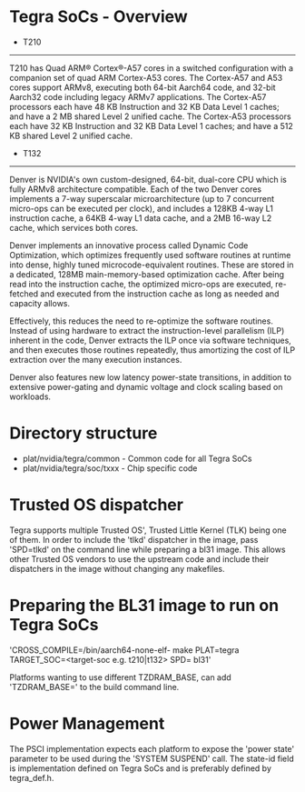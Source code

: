 Tegra SoCs - Overview
======================

* T210
-------

T210 has Quad ARM® Cortex®-A57 cores in a switched configuration with a
companion set of quad ARM Cortex-A53 cores. The Cortex-A57 and A53 cores
support ARMv8, executing both 64-bit Aarch64 code, and 32-bit Aarch32 code
including legacy ARMv7 applications. The Cortex-A57 processors each have
48 KB Instruction and 32 KB Data Level 1 caches; and have a 2 MB shared
Level 2 unified cache. The Cortex-A53 processors each have 32 KB Instruction
and 32 KB Data Level 1 caches; and have a 512 KB shared Level 2 unified cache.

* T132
-------

Denver is NVIDIA's own custom-designed, 64-bit, dual-core CPU which is
fully ARMv8 architecture compatible.  Each of the two Denver cores
implements a 7-way superscalar microarchitecture (up to 7 concurrent
micro-ops can be executed per clock), and includes a 128KB 4-way L1
instruction cache, a 64KB 4-way L1 data cache, and a 2MB 16-way L2
cache, which services both cores.

Denver implements an innovative process called Dynamic Code Optimization,
which optimizes frequently used software routines at runtime into dense,
highly tuned microcode-equivalent routines. These are stored in a
dedicated, 128MB main-memory-based optimization cache. After being read
into the instruction cache, the optimized micro-ops are executed,
re-fetched and executed from the instruction cache as long as needed and
capacity allows.

Effectively, this reduces the need to re-optimize the software routines.
Instead of using hardware to extract the instruction-level parallelism
(ILP) inherent in the code, Denver extracts the ILP once via software
techniques, and then executes those routines repeatedly, thus amortizing
the cost of ILP extraction over the many execution instances.

Denver also features new low latency power-state transitions, in addition
to extensive power-gating and dynamic voltage and clock scaling based on
workloads.

Directory structure
====================

* plat/nvidia/tegra/common - Common code for all Tegra SoCs
* plat/nvidia/tegra/soc/txxx - Chip specific code

Trusted OS dispatcher
=====================
Tegra supports multiple Trusted OS', Trusted Little Kernel (TLK) being one of
them. In order to include the 'tlkd' dispatcher in the image, pass 'SPD=tlkd'
on the command line while preparing a bl31 image. This allows other Trusted OS
vendors to use the upstream code and include their dispatchers in the image
without changing any makefiles.

Preparing the BL31 image to run on Tegra SoCs
===================================================
'CROSS_COMPILE=<path-to-aarch64-gcc>/bin/aarch64-none-elf- make PLAT=tegra \
TARGET_SOC=<target-soc e.g. t210|t132> SPD=<dispatcher e.g. tlkd> bl31'

Platforms wanting to use different TZDRAM_BASE, can add 'TZDRAM_BASE=<value>'
to the build command line.

Power Management
================
The PSCI implementation expects each platform to expose the 'power state'
parameter to be used during the 'SYSTEM SUSPEND' call. The state-id field
is implementation defined on Tegra SoCs and is preferably defined by
tegra_def.h.
